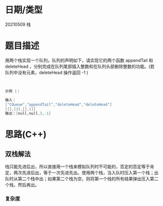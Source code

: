 # 日期/类型
20210509 栈
# 题目描述
用两个栈实现一个队列。队列的声明如下，请实现它的两个函数 appendTail 和 deleteHead ，分别完成在队列尾部插入整数和在队列头部删除整数的功能。(若队列中没有元素，deleteHead 操作返回 -1 )

 



``` cpp
示例 1：

输入：
["CQueue","appendTail","deleteHead","deleteHead"]
[[],[3],[],[]]
输出：[null,null,3,-1]


```

# 思路(C++)

## 双栈解法
栈只能先进后出，所以直接用一个栈来模拟队列时不可能的，否定的否定等于肯定，两次先进后出，等于一次先进先出。使用两个栈，当入队时压入第一个栈；出队时从第二个栈中出；如果第二个栈为空，则将第一个栈的所有结果弹出压入第二个栈，然后再出。

### 复杂度

